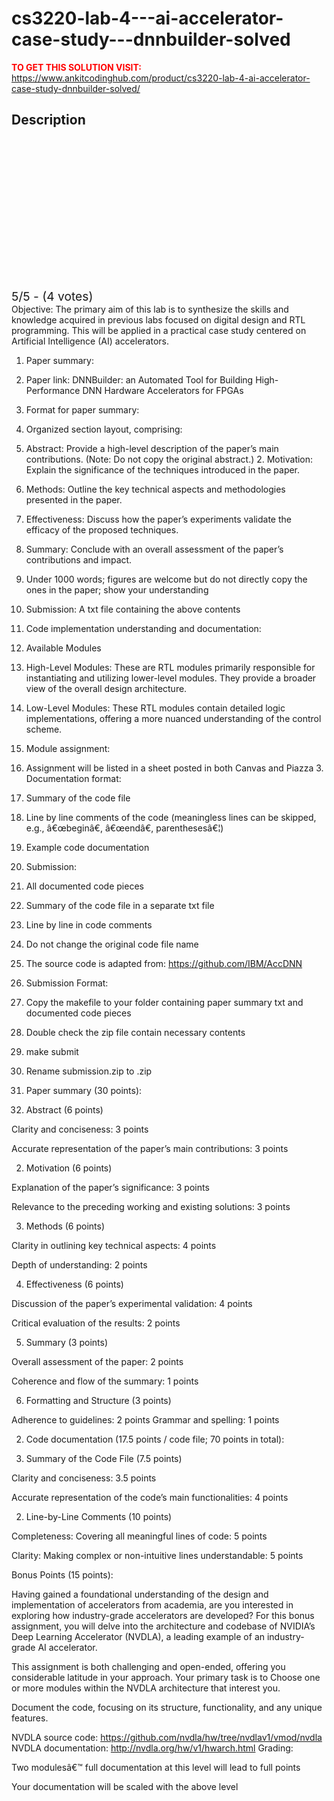 # cs3220-lab-4---ai-accelerator-case-study---dnnbuilder-solved



**<span style='color:red'>TO GET THIS SOLUTION VISIT:</span>** https://www.ankitcodinghub.com/product/cs3220-lab-4-ai-accelerator-case-study-dnnbuilder-solved/

<h2>Description</h2>



<div class="kk-star-ratings kksr-auto kksr-align-center kksr-valign-top" data-payload="{&quot;align&quot;:&quot;center&quot;,&quot;id&quot;:&quot;128053&quot;,&quot;slug&quot;:&quot;default&quot;,&quot;valign&quot;:&quot;top&quot;,&quot;ignore&quot;:&quot;&quot;,&quot;reference&quot;:&quot;auto&quot;,&quot;class&quot;:&quot;&quot;,&quot;count&quot;:&quot;4&quot;,&quot;legendonly&quot;:&quot;&quot;,&quot;readonly&quot;:&quot;&quot;,&quot;score&quot;:&quot;5&quot;,&quot;starsonly&quot;:&quot;&quot;,&quot;best&quot;:&quot;5&quot;,&quot;gap&quot;:&quot;4&quot;,&quot;greet&quot;:&quot;Rate this product&quot;,&quot;legend&quot;:&quot;5\/5 - (4 votes)&quot;,&quot;size&quot;:&quot;24&quot;,&quot;title&quot;:&quot;CS3220 Lab 4 - AI Accelerator Case Study - DNNBuilder Solved&quot;,&quot;width&quot;:&quot;138&quot;,&quot;_legend&quot;:&quot;{score}\/{best} - ({count} {votes})&quot;,&quot;font_factor&quot;:&quot;1.25&quot;}">
            
<div class="kksr-stars">
    
<div class="kksr-stars-inactive">
            <div class="kksr-star" data-star="1" style="padding-right: 4px">
            

<div class="kksr-icon" style="width: 24px; height: 24px;"></div>
        </div>
            <div class="kksr-star" data-star="2" style="padding-right: 4px">
            

<div class="kksr-icon" style="width: 24px; height: 24px;"></div>
        </div>
            <div class="kksr-star" data-star="3" style="padding-right: 4px">
            

<div class="kksr-icon" style="width: 24px; height: 24px;"></div>
        </div>
            <div class="kksr-star" data-star="4" style="padding-right: 4px">
            

<div class="kksr-icon" style="width: 24px; height: 24px;"></div>
        </div>
            <div class="kksr-star" data-star="5" style="padding-right: 4px">
            

<div class="kksr-icon" style="width: 24px; height: 24px;"></div>
        </div>
    </div>
    
<div class="kksr-stars-active" style="width: 138px;">
            <div class="kksr-star" style="padding-right: 4px">
            

<div class="kksr-icon" style="width: 24px; height: 24px;"></div>
        </div>
            <div class="kksr-star" style="padding-right: 4px">
            

<div class="kksr-icon" style="width: 24px; height: 24px;"></div>
        </div>
            <div class="kksr-star" style="padding-right: 4px">
            

<div class="kksr-icon" style="width: 24px; height: 24px;"></div>
        </div>
            <div class="kksr-star" style="padding-right: 4px">
            

<div class="kksr-icon" style="width: 24px; height: 24px;"></div>
        </div>
            <div class="kksr-star" style="padding-right: 4px">
            

<div class="kksr-icon" style="width: 24px; height: 24px;"></div>
        </div>
    </div>
</div>
                

<div class="kksr-legend" style="font-size: 19.2px;">
            5/5 - (4 votes)    </div>
    </div>
Objective: The primary aim of this lab is to synthesize the skills and knowledge acquired in previous labs focused on digital design and RTL programming. This will be applied in a practical case study centered on Artificial Intelligence (AI) accelerators.

1. Paper summary:

1. Paper link: DNNBuilder: an Automated Tool for Building High-Performance DNN Hardware Accelerators for FPGAs

2. Format for paper summary:

1. Organized section layout, comprising:

1. Abstract: Provide a high-level description of the paper’s main contributions. (Note: Do not copy the original abstract.) 2. Motivation: Explain the significance of the techniques introduced in the paper.

3. Methods: Outline the key technical aspects and methodologies presented in the paper.

4. Effectiveness: Discuss how the paper’s experiments validate the efficacy of the proposed techniques.

5. Summary: Conclude with an overall assessment of the paper’s contributions and impact.

6. Under 1000 words; figures are welcome but do not directly copy the ones in the paper; show your understanding

3. Submission: A txt file containing the above contents

2. Code implementation understanding and documentation:

1. Available Modules

1. High-Level Modules: These are RTL modules primarily responsible for instantiating and utilizing lower-level modules. They provide a broader view of the overall design architecture.

2. Low-Level Modules: These RTL modules contain detailed logic implementations, offering a more nuanced understanding of the control scheme.

2. Module assignment:

2. Assignment will be listed in a sheet posted in both Canvas and Piazza 3. Documentation format:

1. Summary of the code file

2. Line by line comments of the code (meaningless lines can be skipped, e.g., â€œbeginâ€, â€œendâ€, parenthesesâ€¦)

3. Example code documentation

4. Submission:

1. All documented code pieces

1. Summary of the code file in a separate txt file

2. Line by line in code comments

2. Do not change the original code file name

5. The source code is adapted from: https://github.com/IBM/AccDNN

3. Submission Format:

1. Copy the makefile to your folder containing paper summary txt and documented code pieces

1. Double check the zip file contain necessary contents

2. make submit

3. Rename submission.zip to .zip

1. Paper summary (30 points):

1. Abstract (6 points)

Clarity and conciseness: 3 points

Accurate representation of the paper’s main contributions: 3 points

2. Motivation (6 points)

Explanation of the paper’s significance: 3 points

Relevance to the preceding working and existing solutions: 3 points

3. Methods (6 points)

Clarity in outlining key technical aspects: 4 points

Depth of understanding: 2 points

4. Effectiveness (6 points)

Discussion of the paper’s experimental validation: 4 points

Critical evaluation of the results: 2 points

5. Summary (3 points)

Overall assessment of the paper: 2 points

Coherence and flow of the summary: 1 points

6. Formatting and Structure (3 points)

Adherence to guidelines: 2 points Grammar and spelling: 1 points

2. Code documentation (17.5 points / code file; 70 points in total):

1. Summary of the Code File (7.5 points)

Clarity and conciseness: 3.5 points

Accurate representation of the code’s main functionalities: 4 points

2. Line-by-Line Comments (10 points)

Completeness: Covering all meaningful lines of code: 5 points

Clarity: Making complex or non-intuitive lines understandable: 5 points

Bonus Points (15 points):

Having gained a foundational understanding of the design and implementation of accelerators from academia, are you interested in exploring how industry-grade accelerators are developed? For this bonus assignment, you will delve into the architecture and codebase of NVIDIA’s Deep Learning Accelerator (NVDLA), a leading example of an industry-grade AI accelerator.

This assignment is both challenging and open-ended, offering you considerable latitude in your approach. Your primary task is to Choose one or more modules within the NVDLA architecture that interest you.

Document the code, focusing on its structure, functionality, and any unique features.

NVDLA source code: https://github.com/nvdla/hw/tree/nvdlav1/vmod/nvdla NVDLA documentation: http://nvdla.org/hw/v1/hwarch.html Grading:

Two modulesâ€™ full documentation at this level will lead to full points

Your documentation will be scaled with the above level
